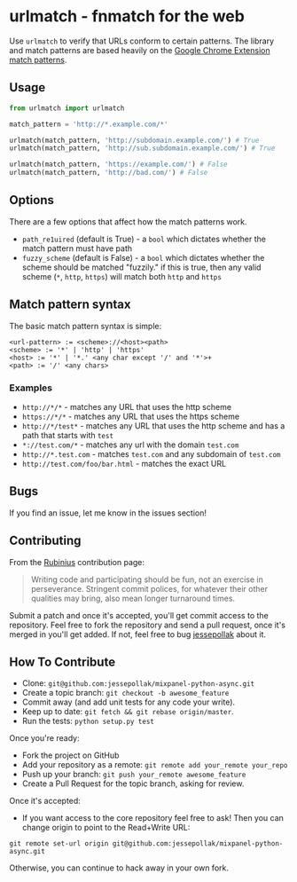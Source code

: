 urlmatch - fnmatch for the web
========

Use `urlmatch` to verify that URLs conform to certain patterns. The library and match patterns are based heavily on the [Google Chrome Extension match patterns](http://developer.chrome.com/extensions/match_patterns).

## Usage

```python
from urlmatch import urlmatch

match_pattern = 'http://*.example.com/*'

urlmatch(match_pattern, 'http://subdomain.example.com/') # True
urlmatch(match_pattern, 'http://sub.subdomain.example.com/') # True

urlmatch(match_pattern, 'https://example.com/') # False
urlmatch(match_pattern, 'http://bad.com/') # False
```

## Options

There are a few options that affect how the match patterns work.

* `path_re1uired` (default is True) - a `bool` which dictates whether the match pattern must have path
* `fuzzy_scheme` (default is False) - a `bool` which dictates whether the scheme should be matched "fuzzily." if this is true, then any valid scheme (`*`, `http`, `https`) will match both `http` and `https`

## Match pattern syntax

The basic match pattern syntax is simple:

```
<url-pattern> := <scheme>://<host><path>
<scheme> := '*' | 'http' | 'https'
<host> := '*' | '*.' <any char except '/' and '*'>+
<path> := '/' <any chars>
```

### Examples

* `http://*/*` - matches any URL that uses the http scheme
* `https://*/*` - matches any URL that uses the https scheme
* `http://*/test*` - matches any URL that uses the http scheme and has a path that starts with `test`
* `*://test.com/*` - matches any url with the domain `test.com`
* `http://*.test.com` - matches `test.com` and any subdomain of `test.com`
* `http://test.com/foo/bar.html` - matches the exact URL


Bugs
----

If you find an issue, let me know in the issues section!

Contributing
------------

From the [Rubinius](http://rubini.us/) contribution page:

> Writing code and participating should be fun, not an exercise in
> perseverance. Stringent commit polices, for whatever their other
> qualities may bring, also mean longer turnaround times.

Submit a patch and once it's accepted, you'll get commit access to the
repository. Feel free to fork the repository and send a pull request,
once it's merged in you'll get added. If not, feel free to bug
[jessepollak](http://github.com/jessepollak) about it.

How To Contribute
-----------------

* Clone: `git@github.com:jessepollak/mixpanel-python-async.git`
* Create a topic branch: `git checkout -b awesome_feature`
* Commit away (and add unit tests for any code your write).
* Keep up to date: `git fetch && git rebase origin/master`.
* Run the tests: `python setup.py test`

Once you're ready:

* Fork the project on GitHub
* Add your repository as a remote: `git remote add your_remote your_repo`
* Push up your branch: `git push your_remote awesome_feature`
* Create a Pull Request for the topic branch, asking for review.

Once it's accepted:

* If you want access to the core repository feel free to ask! Then you
can change origin to point to the Read+Write URL:

```
git remote set-url origin git@github.com:jessepollak/mixpanel-python-async.git
```

Otherwise, you can continue to hack away in your own fork.

